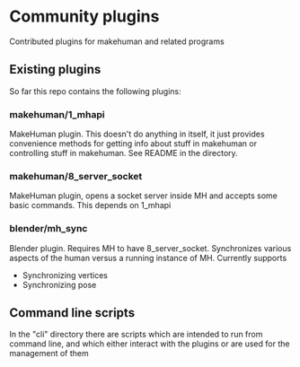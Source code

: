 # Community plugins

Contributed plugins for makehuman and related programs

## Existing plugins

So far this repo contains the following plugins:

### makehuman/1_mhapi

MakeHuman plugin. This doesn't do anything in itself, it just provides convenience methods
for getting info about stuff in makehuman or controlling stuff in makehuman. See README
in the directory.

### makehuman/8_server_socket

MakeHuman plugin, opens a socket server inside MH and accepts some basic commands. This
depends on 1_mhapi

### blender/mh_sync

Blender plugin. Requires MH to have 8_server_socket. Synchronizes various aspects of the
human versus a running instance of MH. Currently supports

* Synchronizing vertices
* Synchronizing pose

## Command line scripts

In the "cli" directory there are scripts which are intended to run from command line, 
and which either interact with the plugins or are used for the management of them

